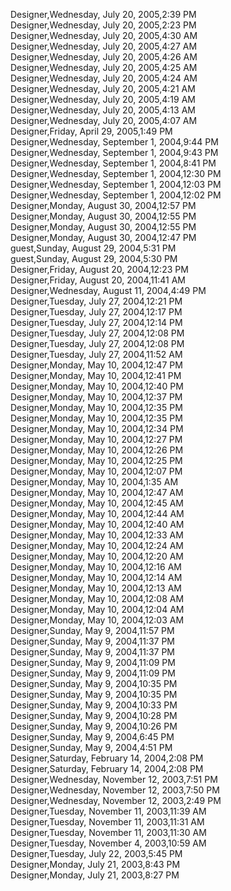 ﻿Designer,Wednesday, July 20, 2005,2:39 PM  Designer,Wednesday, July 20, 2005,2:23 PM  Designer,Wednesday, July 20, 2005,4:30 AM  Designer,Wednesday, July 20, 2005,4:27 AM  Designer,Wednesday, July 20, 2005,4:26 AM  Designer,Wednesday, July 20, 2005,4:25 AM  Designer,Wednesday, July 20, 2005,4:24 AM  Designer,Wednesday, July 20, 2005,4:21 AM  Designer,Wednesday, July 20, 2005,4:19 AM  Designer,Wednesday, July 20, 2005,4:13 AM  Designer,Wednesday, July 20, 2005,4:07 AM  Designer,Friday, April 29, 2005,1:49 PM  Designer,Wednesday, September 1, 2004,9:44 PM  Designer,Wednesday, September 1, 2004,9:43 PM  Designer,Wednesday, September 1, 2004,8:41 PM  Designer,Wednesday, September 1, 2004,12:30 PM  Designer,Wednesday, September 1, 2004,12:03 PM  Designer,Wednesday, September 1, 2004,12:02 PM  Designer,Monday, August 30, 2004,12:57 PM  Designer,Monday, August 30, 2004,12:55 PM  Designer,Monday, August 30, 2004,12:55 PM  Designer,Monday, August 30, 2004,12:47 PM  guest,Sunday, August 29, 2004,5:31 PM  guest,Sunday, August 29, 2004,5:30 PM  Designer,Friday, August 20, 2004,12:23 PM  Designer,Friday, August 20, 2004,11:41 AM  Designer,Wednesday, August 11, 2004,4:49 PM  Designer,Tuesday, July 27, 2004,12:21 PM  Designer,Tuesday, July 27, 2004,12:17 PM  Designer,Tuesday, July 27, 2004,12:14 PM  Designer,Tuesday, July 27, 2004,12:08 PM  Designer,Tuesday, July 27, 2004,12:08 PM  Designer,Tuesday, July 27, 2004,11:52 AM  Designer,Monday, May 10, 2004,12:47 PM  Designer,Monday, May 10, 2004,12:41 PM  Designer,Monday, May 10, 2004,12:40 PM  Designer,Monday, May 10, 2004,12:37 PM  Designer,Monday, May 10, 2004,12:35 PM  Designer,Monday, May 10, 2004,12:35 PM  Designer,Monday, May 10, 2004,12:34 PM  Designer,Monday, May 10, 2004,12:27 PM  Designer,Monday, May 10, 2004,12:26 PM  Designer,Monday, May 10, 2004,12:25 PM  Designer,Monday, May 10, 2004,12:07 PM  Designer,Monday, May 10, 2004,1:35 AM  Designer,Monday, May 10, 2004,12:47 AM  Designer,Monday, May 10, 2004,12:45 AM  Designer,Monday, May 10, 2004,12:44 AM  Designer,Monday, May 10, 2004,12:40 AM  Designer,Monday, May 10, 2004,12:33 AM  Designer,Monday, May 10, 2004,12:24 AM  Designer,Monday, May 10, 2004,12:20 AM  Designer,Monday, May 10, 2004,12:16 AM  Designer,Monday, May 10, 2004,12:14 AM  Designer,Monday, May 10, 2004,12:13 AM  Designer,Monday, May 10, 2004,12:08 AM  Designer,Monday, May 10, 2004,12:04 AM  Designer,Monday, May 10, 2004,12:03 AM  Designer,Sunday, May 9, 2004,11:57 PM  Designer,Sunday, May 9, 2004,11:37 PM  Designer,Sunday, May 9, 2004,11:37 PM  Designer,Sunday, May 9, 2004,11:09 PM  Designer,Sunday, May 9, 2004,11:09 PM  Designer,Sunday, May 9, 2004,10:35 PM  Designer,Sunday, May 9, 2004,10:35 PM  Designer,Sunday, May 9, 2004,10:33 PM  Designer,Sunday, May 9, 2004,10:28 PM  Designer,Sunday, May 9, 2004,10:26 PM  Designer,Sunday, May 9, 2004,6:45 PM  Designer,Sunday, May 9, 2004,4:51 PM  Designer,Saturday, February 14, 2004,2:08 PM  Designer,Saturday, February 14, 2004,2:08 PM  Designer,Wednesday, November 12, 2003,7:51 PM  Designer,Wednesday, November 12, 2003,7:50 PM  Designer,Wednesday, November 12, 2003,2:49 PM  Designer,Tuesday, November 11, 2003,11:39 AM  Designer,Tuesday, November 11, 2003,11:31 AM  Designer,Tuesday, November 11, 2003,11:30 AM  Designer,Tuesday, November 4, 2003,10:59 AM  Designer,Tuesday, July 22, 2003,5:45 PM  Designer,Monday, July 21, 2003,8:43 PM  Designer,Monday, July 21, 2003,8:27 PM